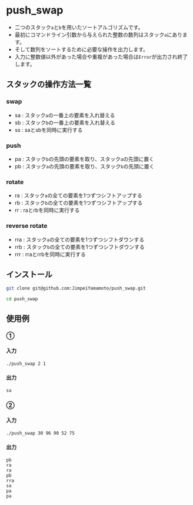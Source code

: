# push_swap
- 二つのスタック`a`と`b`を用いたソートアルゴリズムです。
- 最初にコマンドライン引数から与えられた整数の数列はスタック`a`にあります。
- そして数列をソートするために必要な操作を出力します。
- 入力に整数値以外があった場合や重複があった場合は`Error`が出力され終了します。
## スタックの操作方法一覧
### swap
- sa : スタック`a`の一番上の要素を入れ替える
- sb : スタック`b`の一番上の要素を入れ替える
- ss : saとsbを同時に実行する
### push
- pa : スタック`b`の先頭の要素を取り、スタック`a`の先頭に置く
- pb : スタック`a`の先頭の要素を取り、スタック`b`の先頭に置く
### rotate
- ra : スタック`a`の全ての要素を1つずつシフトアップする
- rb : スタック`b`の全ての要素を1つずつシフトアップする
- rr : raとrbを同時に実行する
### reverse rotate
- rra : スタック`a`の全ての要素を1つずつシフトダウンする
- rrb : スタック`b`の全ての要素を1つずつシフトダウンする
- rrr : rraとrrbを同時に実行する
## インストール
```bash
git clone git@github.com:JimpeiYamamoto/push_swap.git
```
```bash
cd push_swap
```
## 使用例
### ①
#### 入力
```bash
./push_swap 2 1
```
#### 出力
```bash
sa
```
### ②
#### 入力
```bash
./push_swap 30 96 90 52 75
```
#### 出力
```
pb
ra
ra
pb
rra
sa
pa
pa
```